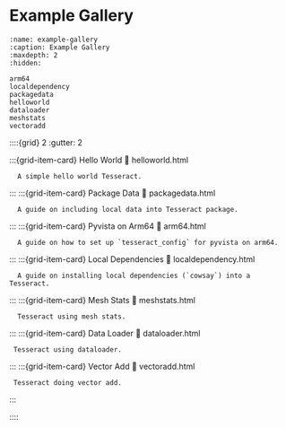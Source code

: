 Example Gallery
====================

```{toctree}
:name: example-gallery
:caption: Example Gallery
:maxdepth: 2
:hidden:

arm64
localdependency
packagedata
helloworld
dataloader
meshstats
vectoradd
```


::::{grid} 2
   :gutter: 2

   :::{grid-item-card} Hello World
      :link: helloworld.html

      A simple hello world Tesseract.
   :::
   :::{grid-item-card} Package Data
      :link: packagedata.html

      A guide on including local data into Tesseract package.
   :::
   :::{grid-item-card} Pyvista on Arm64
      :link: arm64.html

      A guide on how to set up `tesseract_config` for pyvista on arm64.
   :::
   :::{grid-item-card} Local Dependencies
      :link: localdependency.html

      A guide on installing local dependencies (`cowsay`) into a Tesseract.
   :::
   :::{grid-item-card} Mesh Stats
      :link: meshstats.html

      Tesseract using mesh stats.
   :::
   :::{grid-item-card} Data Loader
      :link: dataloader.html

     Tesseract using dataloader.
   :::
   :::{grid-item-card} Vector Add
      :link: vectoradd.html

     Tesseract doing vector add.
   :::


::::
